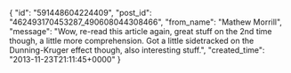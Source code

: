  {
   "id": "591448604224409",
   "post_id": "462493170453287_490608044308466",
   "from_name": "Mathew Morrill",
   "message": "Wow, re-read this article again, great stuff on the 2nd time though, a little more comprehension. Got a little sidetracked on the Dunning-Kruger effect though, also interesting stuff.",
   "created_time": "2013-11-23T21:11:45+0000"
 }
